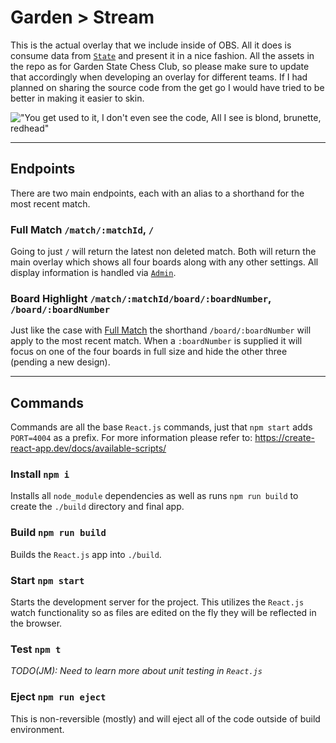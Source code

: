 # Garden > Stream

This is the actual overlay that we include inside of OBS. All it does is consume data from [`State`](../state/README.md)
and present it in a nice fashion. All the assets in the repo as for Garden State Chess Club, so please make sure to
update that accordingly when developing an overlay for different teams. If I had planned on sharing the source code from
the get go I would have tried to be better in making it easier to skin.

!["You get used to it, I don't even see the code, All I see is blond, brunette, redhead"](https://media.giphy.com/media/sULKEgDMX8LcI/giphy.gif)

---

## Endpoints

There are two main endpoints, each with an alias to a shorthand for the most recent match.

### Full Match `/match/:matchId`, `/`

Going to just `/` will return the latest non deleted match. Both will return the main overlay which shows all four
boards along with any other settings. All display information is handled via [`Admin`](../admin/README.md).

### Board Highlight `/match/:matchId/board/:boardNumber`, `/board/:boardNumber`

Just like the case with [Full Match](#full-match-matchmatchid-) the shorthand `/board/:boardNumber` will apply to the
most recent match. When a `:boardNumber` is supplied it will focus on one of the four boards in full size and hide the
other three (pending a new design).

---

## Commands

Commands are all the base `React.js` commands, just that `npm start` adds `PORT=4004` as a prefix. For more information
please refer to: <https://create-react-app.dev/docs/available-scripts/>

### Install `npm i`

Installs all `node_module` dependencies as well as runs `npm run build` to create the `./build` directory and final app.

### Build `npm run build`

Builds the `React.js` app into `./build`.

### Start `npm start`

Starts the development server for the project. This utilizes the `React.js` watch functionality so as files are edited
on the fly they will be reflected in the browser.

### Test `npm t`

*TODO(JM): Need to learn more about unit testing in `React.js`*

### Eject `npm run eject`

This is non-reversible (mostly) and will eject all of the code outside of build environment.
